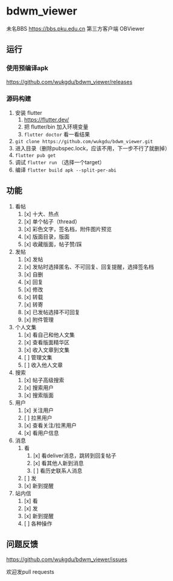 # bdwm_viewer

未名BBS
https://bbs.pku.edu.cn
第三方客户端
OBViewer

## 运行

### 使用预编译apk
https://github.com/wukgdu/bdwm_viewer/releases

### 源码构建
1. 安装 flutter 
    1. https://flutter.dev/
    2. 把 flutter/bin 加入环境变量
    3. `flutter doctor` 看一看结果
2. `git clone https://github.com/wukgdu/bdwm_viewer.git`
3. 进入目录（删除pubspec.lock，应该不用，下一步不行了就删掉）
4. `flutter pub get`
5. 调试 `flutter run` （选择一个target）
6. 编译 `flutter build apk --split-per-abi`

## 功能
1. 看帖
    1. [x] 十大、热点
    2. [x] 单个帖子（thread）
    3. [x] 彩色文字，签名档，附件图片预览
    4. [x] 版面目录，版面
    5. [x] 收藏版面，帖子赞/踩
2. 发帖
    1. [x] 发帖
    2. [x] 发帖时选择匿名、不可回复、回复提醒，选择签名档
    3. [x] 自删
    4. [x] 回复
    5. [x] 修改
    6. [x] 转载
    7. [x] 转寄
    8. [x] 已发帖选择不可回复
    9. [x] 附件管理
3. 个人文集
    1. [x] 看自己和他人文集
    2. [x] 查看版面精华区
    3. [x] 收入文章到文集
    4. [ ] 管理文集
    5. [ ] 收入他人文章
4. 搜索
    1. [x] 帖子高级搜索
    2. [x] 搜索用户
    3. [x] 搜索版面
5. 用户
    1. [x] 关注用户
    2. [ ] 拉黑用户
    3. [x] 查看关注/拉黑用户
    4. [x] 看用户信息
6. 消息
    1. 看
        1. [x] 看deliver消息，跳转到回复帖子
        2. [x] 看其他人新到消息
        3. [ ] 看历史联系人消息 
    2. [ ] 发
    3. [x] 新到提醒
7. 站内信
    1. [x] 看
    2. [x] 发
    3. [x] 新到提醒
    4. [ ] 各种操作

## 问题反馈
https://github.com/wukgdu/bdwm_viewer/issues

欢迎发pull requests
